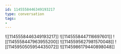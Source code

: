 ```yaml
---
id: 1145558446349193217
type: conversation
tags:
- 
---
```

![[1145558446349193217]]
![[1145558447116697601]]
![[1145558447963955200]]
![[1145595627981570048]]
![[1145950505954435072]]
![[1145986179440898048]]

